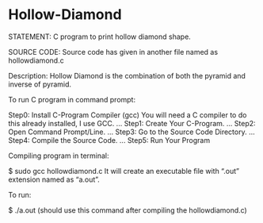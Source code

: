 # Hollow-Diamond

STATEMENT:
C program to print hollow diamond shape.


SOURCE CODE:
Source code has given in another file named as hollowdiamond.c


Description:
Hollow Diamond is the combination of both the pyramid and inverse of pyramid.


To run C program in command prompt:

Step0: Install C-Program Compiler (gcc) You will need a C compiler to do this already installed, I use GCC. ...
Step1: Create Your C-Program. ...
Step2: Open Command Prompt/Line. ...
Step3: Go to the Source Code Directory. ...
Step4: Compile the Source Code. ...
Step5: Run Your Program

Compiling program in terminal:

$ sudo gcc hollowdiamond.c
It will create an executable file with “.out” extension named as “a.out”.

To run:

$ ./a.out (should use this command after compiling the hollowdiamond.c)

